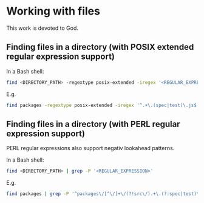 # Working with files

This work is devoted to God.

## Finding files in a directory (with POSIX extended regular expression support)

In a Bash shell:

```bash
find <DIRECTORY_PATH> -regextype posix-extended -iregex '<REGULAR_EXPRESSION>'
```

E.g.

```bash
find packages -regextype posix-extended -iregex '^.+\.(spec|test)\.js$'
```

## Finding files in a directory (with PERL regular expression support)

PERL regular expressions also support negativ lookahead patterns.

In a Bash shell:

```bash
find <DIRECTORY_PATH> | grep -P '<REGULAR_EXPRESSION>'
```

E.g.

```bash
find packages | grep -P '^packages\/[^\/]+\/(?!src\/).+\.(?:spec|test)\.js$'
```
